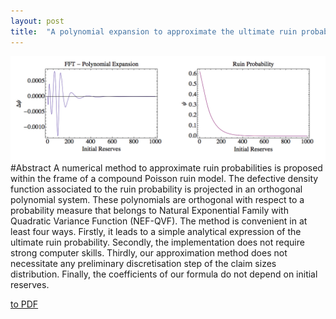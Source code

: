 ```yaml
---
layout: post
title:  "A polynomial expansion to approximate the ultimate ruin probability in the compound Poisson ruin model"
---
```

![RuinProbabilityApproximation](/Publications/GraphUltimateRuinProbabilityUniformCase.png "Polynomial VS FFT")
#Abstract
A numerical method to approximate ruin probabilities is proposed within the frame of a compound Poisson ruin model. The defective density function associated to the ruin probability is projected in an orthogonal polynomial system. These polynomials are orthogonal with respect to a probability measure that belongs to Natural Exponential Family with Quadratic Variance Function (NEF-QVF). The method is convenient in at least four ways. Firstly, it leads to a simple analytical expression of the ultimate ruin probability. Secondly, the implementation does not require strong computer skills. Thirdly, our approximation method does not necessitate any preliminary discretisation step of the claim sizes distribution. Finally, the coefficients of our formula do not depend on initial reserves.

[to PDF](/Publications/Goffard_Loisel_Pommeret_December_Ruin_Probability_Approximation.pdf)